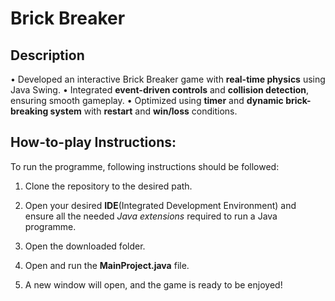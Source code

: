 # Brick Breaker
## Description
• Developed an interactive Brick Breaker game with **real-time physics** using Java Swing.
• Integrated **event-driven controls** and **collision detection**, ensuring smooth gameplay.
• Optimized using **timer** and **dynamic brick-breaking system** with **restart** and **win/loss** conditions.

## How-to-play Instructions:
To run the programme, following instructions should be followed:
1. Clone the repository to the desired path.

2. Open your desired **IDE**(Integrated Development Environment) and ensure all the needed *Java extensions* required to run a Java programme.

3. Open the downloaded folder.

4. Open and run the **MainProject.java** file.

5. A new window will open, and the game is ready to be enjoyed!